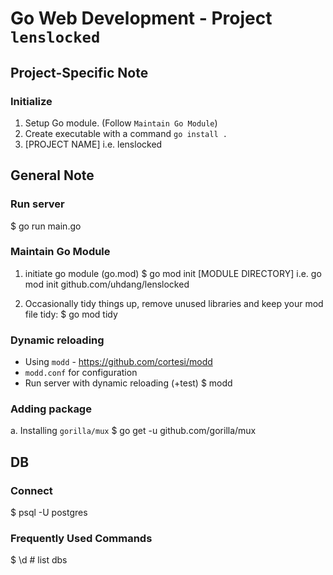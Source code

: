 # Go Web Development - Project `lenslocked`

## Project-Specific Note

### Initialize

1. Setup Go module. (Follow `Maintain Go Module`)
2. Create executable with a command `go install .`
3. [PROJECT NAME]
i.e. lenslocked


## General Note

### Run server
$ go run main.go

### Maintain Go Module
1. initiate go module (go.mod)
$ go mod init [MODULE DIRECTORY] 
i.e. go mod init github.com/uhdang/lenslocked

2. Occasionally tidy things up, remove unused libraries and keep your mod file tidy:
$ go mod tidy

### Dynamic reloading
- Using `modd` - https://github.com/cortesi/modd
- `modd.conf` for configuration
- Run server with dynamic reloading (+test)
  $ modd

### Adding package
a. Installing `gorilla/mux`
$ go get -u github.com/gorilla/mux

## DB

### Connect
$ psql -U postgres

### Frequently Used Commands
$ \d    # list dbs

